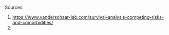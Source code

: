 Sources:
1. https://www.vanderschaar-lab.com/survival-analysis-competing-risks-and-comorbidities/
2. 